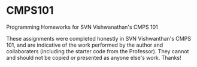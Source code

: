# CMPS101
Programming Homeworks for SVN Vishwanathan's CMPS 101

These assignments were completed honestly in SVN Vishwanthan's CMPS 101,
and are indicative of the work performed by the author and collaboraters
(including the starter code from the Professor). They cannot and should 
not be copied or presented as anyone else's work. Thanks!
